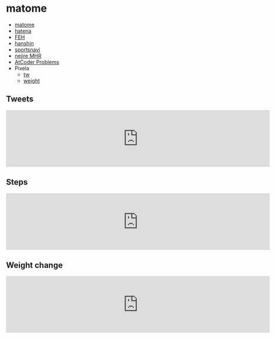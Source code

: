 # matome

- [matome](https://twitter.com/euro_s/lists/matome)
- [hatena](https://b.hatena.ne.jp)
- [FEH](https://twitter.com/FE_Heroes_JP)
- [hanshin](https://twitter.com/hanshintigersjp)
- [sportsnavi](https://baseball.yahoo.co.jp/npb)
- [nejire MHR](http://nejiten.halfmoon.jp/index.cgi?vid=17093#form)
- [AtCoder Problems](https://kenkoooo.com/atcoder/#/table/ymoriya)
- Pixela
  - [tw](https://pixe.la/v1/users/euro/graphs/twitter.html)
  - [weight](https://pixe.la/v1/users/euro/graphs/weight.html)

## Tweets  
<iframe src="https://pixe.la/v1/users/euro/graphs/twitter.html?mode=simple" height="155" width="720" frameborder="0"></iframe>

## Steps  
<iframe src="https://pixe.la/v1/users/euro/graphs/steps.html?mode=simple" height="155" width="720" frameborder="0"></iframe>

## Weight change
<iframe src="https://pixe.la/v1/users/euro/graphs/weight.html?mode=simple" height="155" width="720" frameborder="0"></iframe>
